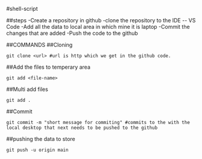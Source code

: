 #shell-script

##steps
-Create a repository in github
-clone the repository to the IDE -- VS Code
-Add all the data to local area in which mine it is laptop
-Commit the changes that are added
-Push the code to the github

##COMMANDS
##Cloning
```
git clone <url> #url is http which we get in the github code.
```
##Add the files to temperary area
```
git add <file-name> 
```
##Multi add files
```
git add .
``` 
##Commit
```
git commit -m "short message for commiting" #commits to the with the local desktop that next needs to be pushed to the github
```
##pushing the data to store
```
git push -u origin main
```
